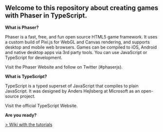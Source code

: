 <h2>Welcome to this repository about creating games with Phaser in TypeScript.</h2>

**What is Phaser?**

Phaser is a fast, free, and fun open source HTML5 game framework. It uses a custom build of Pixi.js for WebGL and Canvas rendering, and supports desktop and mobile web browsers. Games can be compiled to iOS, Android and native desktop apps via 3rd party tools. You can use JavaScript or TypeScript for development.

Visit the Phaser Website and follow on Twitter (#phaserjs).

**What is TypeScript?**

TypeScript is a typed superset of JavaScript that compiles to plain JavaScript. It was designed by Anders Hejlsberg at Microsoft as an open-source project.

Visit the official TypeScript Website.

**Are you ready?**

<a href="https://github.com/Wizak/phaser.ts.tutorial/wiki">> Wiki with the tutorials</a>

